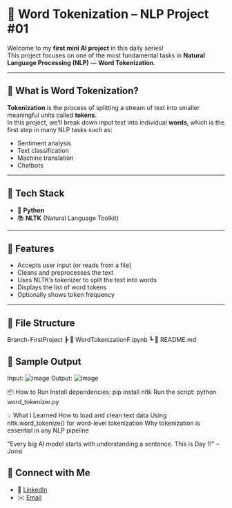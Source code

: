 # 🧠 Word Tokenization – NLP Project #01

Welcome to my **first mini AI project** in this daily series!  
This project focuses on one of the most fundamental tasks in **Natural Language Processing (NLP)** — **Word Tokenization**.

---

## 📌 What is Word Tokenization?

**Tokenization** is the process of splitting a stream of text into smaller meaningful units called **tokens**.  
In this project, we’ll break down input text into individual **words**, which is the first step in many NLP tasks such as:

- Sentiment analysis
- Text classification
- Machine translation
- Chatbots

---

## 🔧 Tech Stack

- 🐍 **Python**
- 📚 **NLTK** (Natural Language Toolkit)

---

## 🚀 Features

- Accepts user input (or reads from a file)
- Cleans and preprocesses the text
- Uses NLTK’s tokenizer to split the text into words
- Displays the list of word tokens
- Optionally shows token frequency

---

## 📂 File Structure

Branch-FirstProject
┣ 📄 WordTokenizationF.ipynb
┗ 📄 README.md


## 🧪 Sample Output

Input:
![image](https://github.com/user-attachments/assets/c2fc00d9-97d9-42ff-ab55-607c092609ee)
Output:
![image](https://github.com/user-attachments/assets/d3784090-ba97-4dac-a9cb-cb0a306946f8)

📦 How to Run
Install dependencies:
         pip install nltk
Run the script:
         python word_tokenizer.py

💡 What I Learned
How to load and clean text data
Using nltk.word_tokenize() for word-level tokenization
Why tokenization is essential in any NLP pipeline

"Every big AI model starts with understanding a sentence. This is Day 1!"
– Jonsi

## 📌 Connect with Me
- 💼 [LinkedIn](https://www.linkedin.com/in/jonsi-misharwal-24295b286/)
- ✉️ [Email](jonsimisharwal@gmail.com)
